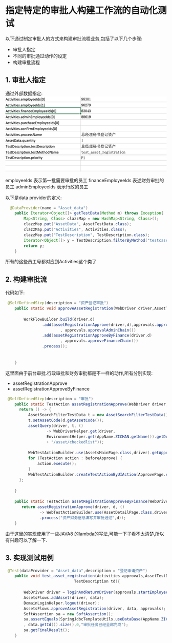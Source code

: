 # 指定特定的审批人构建工作流的自动化测试

以下通过制定审批人的方式来构建审批流程业务,包括了以下几个步骤:

- 审批人指定
- 不同的审批通过动作的设定
- 构建审批流程

## 1. 审批人指定

通过外部数据指定:
![img](../pics/AssetApproveTestCase.jpg)

employeeIds 表示第一批需要审批的员工
financeEmployeeIds 表述财务审批的员工
adminEmployeeIds 表示行政的员工

以下是data provider的定义:
```java
  @DataProvider(name = "Asset_data")
    public Iterator<Object[]> getTestData(Method m) throws Exception{
        Map<String, Class> clazzMap = new HashMap<String, Class>();
        clazzMap.put("AssetData", AssetTestData.class);
        clazzMap.put("Activities", Activities.class);
        clazzMap.put("TestDescription", TestDescription.class);
        Iterator<Object[]> y = TestDescription.filterByMethod("testcase/flows/AssetApprovalTestCases.xls", m, clazzMap);
        return y;
    }
```

所有的这些员工号都对应到Activities这个类了

## 2. 构建审批流

代码如下:
```java
 @SelfDefinedStep(description = "资产登记审批")
    public static void approveAssetRegistration(WebDriver driver,AssetTestData d,Activities approvals){

        WorkFlowBuilder.build(driver,d)
                .add(assetRegistrationApprove(driver,d),approvals.approveFrontChain()
                        , approvals.approvalAdminChain())
                .add(assetRegistrationApproveByFinance(driver,d)
                        , approvals.approveFinanceChain())
                .process();


    }
```

这里面由于前台审批.行政审批和财务审批都是不一样的动作,所有分别实现:

- assetRegistrationApprove
- assetRegistrationApproveByFinance

```java
 @SelfDefinedStep(description = "审批")
    public static TestAction assetRegistrationApprove(WebDriver driver,AssetTestData d,TestAction...beforeApprove){
      return () -> {
          AssetSearchFilterTestData t = new AssetSearchFilterTestData();
          t.setAssetCode(d.getAssetCode());
          assetQuery(driver, t, ()
                  -> WebDriverHelper.get(driver,
                  EnvironmentHelper.get(AppName.ZICHAN.getName()).getDomainUrl()
                  + "/asset/checkedlist"));

          WebTestActionBuilder.use(AssetsMainPage.class,driver).getApprove().click();
          for (TestAction action : beforeApprove) {
              action.execute();
          }
          WebTestActionBuilder.createTestActionByUIAction(ApprovePage.class,"审批通过",driver,d).execute();
      };

    }

    public static TestAction assetRegistrationApproveByFinance(WebDriver driver,AssetTestData d){
       return assetRegistrationApprove(driver, d, ()
               -> WebTestActionBuilder.use(AssetDetailPage.class,driver)
               .process("资产财务信息填写并审批通过",d));
    }

```

由于这里的实现使用了一些JAVA8 的lambda的写法,可能一下子看不太清楚,所以有兴趣可以了解一下.

## 3. 实现测试用例

```java
 @Test(dataProvider = "Asset_data",description = "登记申请资产")
    public void test_asset_registration(Activities approvals,AssetTestData data,
                              TestDescription td){

        WebDriver driver = loginAndReturnDriver(approvals.startEmployee());
        AssetsFlows.addAsset(driver, data);
        DomainLoginHelper.logout(driver);
        AssetsFlows.approveAssetRegistration(driver, data, approvals);
        SoftAssertion sa = new SoftAssertion();
        sa.assertEquals(SpringJdbcTemplateUtils.useDataBase(AppName.ZICHAN.getName()).getAllRawResult("select * from T_ASSETS_REGISTER_TASK where assetId=?"
        , data.getId()).size(),0,"审批任务已经全部完成");
        sa.getFinalResult();
    }
```



